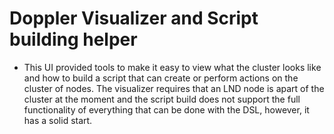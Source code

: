 # Doppler Visualizer and Script building helper
- This UI provided tools to make it easy to view what the cluster looks like and how to build a script that can create or perform actions on the cluster of nodes. The visualizer requires that an LND node is apart of the cluster at the moment and the script build does not support the full functionality of everything that can be done with the DSL, however, it has a solid start.